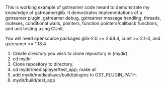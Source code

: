 This is working example of gstreamer code meant to demonstrate my knowledge of gstreamer/glib.  It demostrates implementations of a gstreamer plugin, gstreamer debug, gstreamer message handling, threads, mutexes, conditional waits, pointers, function pointers/callback functions, and unit testing using CUnit.

You will need opensource packages glib-2.0 >= 2.68.4, cunit >= 2.1-3, and gstreamer >= 1.18.4  

1. Create directory you wish to clone repository in (mydir).
2. cd mydir
3. Clone repository to directory.
4. cd mydir/mediaplayer/test_app; make all
5. add mydir/mediaplayer/build/plugins to GST_PLUGIN_PATH.
6. mydir/build/test_app
